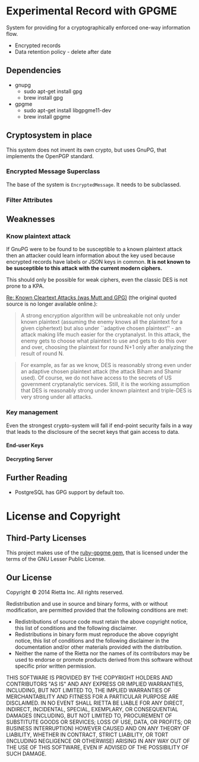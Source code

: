# Experimental Record with GPGME

System for providing for a cryptographically enforced one-way information flow.

- Encrypted records
- Data retention policy - delete after date

## Dependencies
- gnupg
  - sudo apt-get install gpg
  - brew install gpg
- gpgme
  - sudo apt-get install libgpgme11-dev
  - brew install gpgme

## Cryptosystem in place
This system does not invent its own crypto, but uses GnuPG, that implements the
OpenPGP standard.

### Encrypted Message Superclass
The base of the system is `EncryptedMessage`. It needs to be subclassed.

### Filter Attributes

## Weaknesses

### Know plaintext attack
If GnuPG were to be found to be susceptible to a known plaintext attack then an attacker could learn information about the key used because encrypted records have labels or JSON keys in common. **It is not known to be susceptible to this attack with the current modern ciphers.**

This should only be possible for weak ciphers, even the classic DES is not prone to a KPA.

[Re: Known Cleartext Attacks (was Mutt and GPG)](http://marc.info/?l=mutt-users&m=100163863430823&w=2) (the original quoted source is no longer available online.):

> A strong encryption algorithm will be unbreakable not only under
> known plaintext (assuming the enemy knows all the plaintext for a
> given ciphertext) but also under ``adaptive chosen plaintext'' - an
> attack making life much easier for the cryptanalyst. In this attack,
> the enemy gets to choose what plaintext to use and gets to do this
> over and over, choosing the plaintext for round N+1 only after
> analyzing the result of round N.

> For example, as far as we know, DES is reasonably strong even under
> an adaptive chosen plaintext attack (the attack Biham and Shamir
> used). Of course, we do not have access to the secrets of US
> government cryptanalytic services. Still, it is the working
> assumption that DES is reasonably strong under known plaintext and
> triple-DES is very strong under all attacks.

### Key management
Even the strongest crypto-system will fall if end-point security fails in a way that leads to the disclosure of the secret keys that gain access to data.

#### End-user Keys
#### Decrypting Server



## Further Reading

- PostgreSQL has GPG support by default too.


# License and Copyright

## Third-Party Licenses
This project makes use of the [ruby-gpgme gem](https://github.com/ueno/ruby-gpgme/), that is licensed under the terms of the GNU Lesser Public License.

## Our License

Copyright © 2014 Rietta Inc.
All rights reserved.

Redistribution and use in source and binary forms, with or without
modification, are permitted provided that the following conditions are met:

- Redistributions of source code must retain the above copyright notice, this list of conditions and the following disclaimer.
- Redistributions in binary form must reproduce the above copyright notice, this list of conditions and the following disclaimer in the documentation and/or other materials provided with the distribution.
- Neither the name of the Rietta nor the names of its contributors may be used to endorse or promote products derived from this software without specific prior written permission.

THIS SOFTWARE IS PROVIDED BY THE COPYRIGHT HOLDERS AND CONTRIBUTORS "AS IS" AND
ANY EXPRESS OR IMPLIED WARRANTIES, INCLUDING, BUT NOT LIMITED TO, THE IMPLIED
WARRANTIES OF MERCHANTABILITY AND FITNESS FOR A PARTICULAR PURPOSE ARE
DISCLAIMED. IN NO EVENT SHALL RIETTA BE LIABLE FOR ANY
DIRECT, INDIRECT, INCIDENTAL, SPECIAL, EXEMPLARY, OR CONSEQUENTIAL DAMAGES
(INCLUDING, BUT NOT LIMITED TO, PROCUREMENT OF SUBSTITUTE GOODS OR SERVICES;
LOSS OF USE, DATA, OR PROFITS; OR BUSINESS INTERRUPTION) HOWEVER CAUSED AND
ON ANY THEORY OF LIABILITY, WHETHER IN CONTRACT, STRICT LIABILITY, OR TORT
(INCLUDING NEGLIGENCE OR OTHERWISE) ARISING IN ANY WAY OUT OF THE USE OF THIS
SOFTWARE, EVEN IF ADVISED OF THE POSSIBILITY OF SUCH DAMAGE.